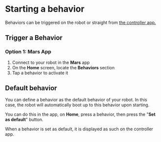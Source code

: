 # Starting a behavior

Behaviors can be triggered on the robot or straight from [the controller app.](../../robots/innate-controller-app/)

## Trigger a Behavior

### Option 1: Mars App

1. Connect to your robot in the **Mars** app
2. On the **Home** screen, locate the **Behaviors** section
3. Tap a behavior to activate it



## Default behavior

You can define a behavior as the default behavior of your robot. In this case, the robot will automatically boot up to this behavior upon starting.

You can do this in the app, on **Home**, press a behavior, then press the "**Set as default**" button.



When a behavior is set as default, it is displayed as such on the controller app.
